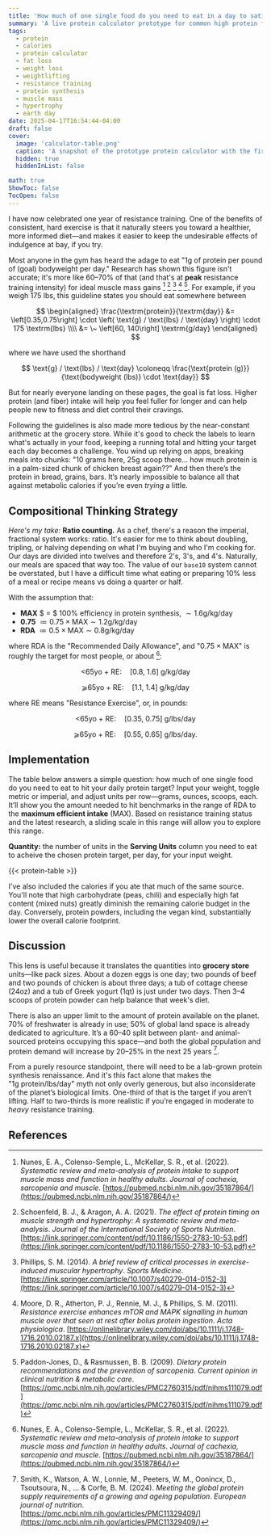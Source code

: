 ```yaml
---
title: 'How much of one single food do you need to eat in a day to satisfy protein demands?'
summary: 'A live protein calculator prototype for common high protein food sources.'
tags: 
  - protein
  - calories
  - protein calculator
  - fat loss
  - weight loss
  - weightlifting
  - resistance training
  - protein synthesis
  - muscle mass
  - hypertrophy
  - earth day
date: 2025-04-17T16:54:44-04:00
draft: false
cover:
  image: 'calculator-table.png'
  caption: 'A snapshot of the prototype protein calculator with the first few entries in the table.' 
  hidden: true
  hiddenInList: false

math: true
ShowToc: false
TocOpen: false
---
```


I have now celebrated one year of resistance training. One of the benefits of consistent, hard exercise is that it naturally steers you toward a healthier, more informed diet—and makes it easier to keep the undesirable effects of indulgence at bay, if you try.

Most anyone in the gym has heard the adage to eat "1g of protein per pound of (goal) bodyweight per day." Research has shown this figure isn't accurate; it's more like 60–70% of that (and that's at **peak** resistance training intensity) for ideal muscle mass gains [^1] [^2] [^3] [^4] [^5]. For example, if you weigh 175 lbs, this guideline states you should eat somewhere between

$$
\begin{aligned}
\frac{\textrm{protein}}{\textrm{day}}
 &= \left[0.35,0.75\right]
     \cdot \left( \text{g} / \text{lbs} / \text{day} \right)
     \cdot 175 \textrm{lbs}  \\\\
 &= \~ \left[60, 140\right] \textrm{g/day}
\end{aligned}
$$

where we have used the shorthand

$$
\text{g} / \text{lbs} / \text{day}
\coloneqq \frac{\text{protein (g)}}{\text{bodyweight (lbs)} \cdot \text{day}}
$$

But for nearly everyone landing on these pages, the goal is fat loss. Higher protein (and fiber) intake will help you feel fuller for longer and can help people new to fitness and diet control their cravings.

Following the guidelines is also made more tedious by the near-constant arithmetic at the grocery store. While it's good to check the labels to learn what's actually in your food, keeping a running total and hitting your target each day becomes a challenge. You wind up relying on apps, breaking meals into chunks: "10 grams here, 25g scoop there... how much protein is in a palm-sized chunk of chicken breast again??" And then there’s the protein in bread, grains, bars. It’s nearly impossible to balance all that against metabolic calories if you’re even *trying* a little.

## Compositional Thinking Strategy

*Here's my take:* **Ratio counting.** As a chef, there's a reason the imperial, fractional system works: ratio. It's easier for me to think about doubling, tripling, or halving depending on what I'm buying and who I'm cooking for. Our days are divided into twelves and therefore 2's, 3's, and 4's. Naturally, our meals are spaced that way too. The value of our `base10` system cannot be overstated, but I have a difficult time what eating or preparing 10% less of a meal or recipe means vs doing a quarter or half.

With the assumption that:

* **MAX** $ = $ 100% efficiency in protein synthesis, $\sim 1.6 \text{g} / \text{kg} / \text{day}$
* **0.75** $\coloneqq 0.75 \times \text{MAX} \sim 1.2 \text{g} / \text{kg} / \text{day}$
* **RDA** $\coloneqq 0.5 \times \text{MAX} \sim 0.8 \text{g} / \text{kg} / \text{day}$

where RDA is the "Recommended Daily Allowance", and "$0.75 \times \text{MAX}$" is roughly the target for most people, or about [^1]:

$$
\text{<65yo + RE:} \quad \left[ 0.8,\ 1.6 \right] \ \text{g} / \text{kg} / \text{day}
$$

$$
\text{⩾65yo + RE:} \quad \left[ 1.1,\ 1.4 \right] \ \text{g} / \text{kg} / \text{day}
$$

where $\text{RE}$ means "Resistance Exercise", or, in pounds:

$$
\text{<65yo + RE:} \quad \left[ 0.35,\ 0.75 \right] \ \text{g} / \text{lbs} / \text{day}
$$

$$
\text{⩾65yo + RE:} \quad \left[ 0.55,\ 0.65 \right] \ \text{g} / \text{lbs} / \text{day}.
$$

## Implementation

The table below answers a simple question: how much of one single food do you need to eat to hit your daily protein target? Input your weight, toggle metric or imperial, and adjust units per row—grams, ounces, scoops, each. It’ll show you the amount needed to hit benchmarks in the range of $\text{RDA}$ to the **maximum efficient intake** $(\text{MAX})$.  Based on resistance training status and the latest research, a sliding scale in this range will allow you to explore this range.

**Quantity:** the number of units in the **Serving Units** column you need to eat to acheive the chosen protein target, per day, for your input weight.

{{< protein-table >}}

I've also included the calories if you ate that much of the same source.  You'll note that high carbohydrate (peas, chili) and especially high fat content (mixed nuts) greatly diminish the remaining calorie budget in the day.  Conversely, protein powders, including the vegan kind, substantially lower the overall calorie footprint. 

## Discussion

This lens is useful because it translates the quantities into **grocery store** units—like pack sizes. About a dozen eggs is one day; two pounds of beef and two pounds of chicken is about three days; a tub of cottage cheese (24oz) and a tub of Greek yogurt (1qt) is just under two days. Then 3–4 scoops of protein powder can help balance that week's diet.

There is also an upper limit to the amount of protein available on the planet. 70% of freshwater is already in use; 50% of global land space is already dedicated to agriculture. It’s a 60–40 split between plant- and animal-sourced proteins occupying this space—and both the global population and protein demand will increase by 20–25% in the next 25 years [^6].

From a purely resource standpoint, there will need to be a lab-grown protein synthesis renaissance. And it's this fact alone that makes the "$1 \text{g} \ \text{protein} / \text{lbs} / \text{day}$" myth not only overly generous, but also inconsiderate of the planet’s biological limits. One-third of that is the target if you aren’t lifting. Half to two-thirds is more realistic if you’re engaged in moderate to *heavy* resistance training.

## References

[^1]: Nunes, E. A., Colenso-Semple, L., McKellar, S. R., et al. (2022). *Systematic review and meta-analysis of protein intake to support muscle mass and function in healthy adults*. *Journal of cachexia, sarcopenia and muscle*. [https://pubmed.ncbi.nlm.nih.gov/35187864/](https://pubmed.ncbi.nlm.nih.gov/35187864/)

[^2]: Schoenfeld, B. J., & Aragon, A. A. (2021). *The effect of protein timing on muscle strength and hypertrophy: A systematic review and meta-analysis*. *Journal of the International Society of Sports Nutrition*. [https://link.springer.com/content/pdf/10.1186/1550-2783-10-53.pdf](https://link.springer.com/content/pdf/10.1186/1550-2783-10-53.pdf)

[^3]: Phillips, S. M. (2014). *A brief review of critical processes in exercise-induced muscular hypertrophy*. *Sports Medicine*. [https://link.springer.com/article/10.1007/s40279-014-0152-3](https://link.springer.com/article/10.1007/s40279-014-0152-3)

[^4]: Moore, D. R., Atherton, P. J., Rennie, M. J., & Phillips, S. M. (2011). *Resistance exercise enhances mTOR and MAPK signalling in human muscle over that seen at rest after bolus protein ingestion*. *Acta physiologica*. [https://onlinelibrary.wiley.com/doi/abs/10.1111/j.1748-1716.2010.02187.x](https://onlinelibrary.wiley.com/doi/abs/10.1111/j.1748-1716.2010.02187.x)

[^5]: Paddon-Jones, D., & Rasmussen, B. B. (2009). *Dietary protein recommendations and the prevention of sarcopenia*. *Current opinion in clinical nutrition & metabolic care*. [https://pmc.ncbi.nlm.nih.gov/articles/PMC2760315/pdf/nihms111079.pdf](https://pmc.ncbi.nlm.nih.gov/articles/PMC2760315/pdf/nihms111079.pdf)

[^6]: Smith, K., Watson, A. W., Lonnie, M., Peeters, W. M., Oonincx, D., Tsoutsoura, N., ... & Corfe, B. M. (2024). *Meeting the global protein supply requirements of a growing and ageing population*. *European journal of nutrition*. [https://pmc.ncbi.nlm.nih.gov/articles/PMC11329409/](https://pmc.ncbi.nlm.nih.gov/articles/PMC11329409/)


